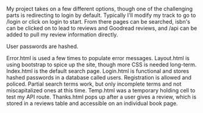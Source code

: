 My project takes on a few different options, though one of the challenging parts is redirecting to login by default. Typically I'll modify my track to go to /login or click on login to start. From there pages can be searched, isbn's can be clicked on to lead to reviews and Goodread reviews, and /api can be added to pull my review information directly.

User passwords are hashed. 

Error.html is used a few times to populate error messages. 
Layout.html is using bootstrap to spice up the site, though more CSS is needed long-term.
Index.html is the default search page.
Login.html is functional and stores hashed passwords in a database called users.
Registration is allowed and policed.
Partial search terms work, but only incomplete terms and not miscapitalized ones at this time.
Temp.html was a temporary holding cell to test my API route.
Thanks.html pops up after a user gives a review, which is stored in a reviews table and accessible on an individual book page.